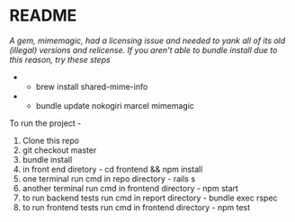 # README

*A gem, mimemagic, had a licensing issue and needed to yank all of its old (illegal) versions and relicense.*
*If you aren't able to bundle install due to this reason, try these steps*
* - brew install shared-mime-info
* - bundle update nokogiri marcel mimemagic

To run the project - 

1. Clone this repo
2. git checkout master
3. bundle install
4. in front end diretory - cd frontend && npm install
5. one terminal run cmd in repo directory - rails s 
6. another terminal run cmd in frontend directory - npm start
7. to run backend tests run cmd in report directory - bundle exec rspec
8. to run frontend tests run cmd in frontend directory - npm test
